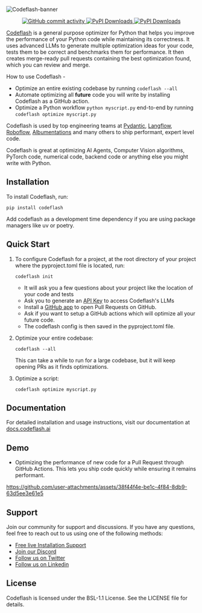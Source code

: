 ![Codeflash-banner](https://i.postimg.cc/GmPRC52t/Codeflash-banner.png)
<p align="center">
   <a href="https://github.com/codeflash-ai/codeflash">
    <img src="https://img.shields.io/github/commit-activity/m/codeflash-ai/codeflash" alt="GitHub commit activity">
  </a>
  <a href="https://pypi.org/project/codeflash/">
    <img src="https://img.shields.io/pypi/dm/codeflash" alt="PyPI Downloads">
  </a>
  <a href="https://pypi.org/project/codeflash/">
    <img src="https://img.shields.io/pypi/v/codeflash?label=PyPI%20version" alt="PyPI Downloads">
  </a>
</p>

[Codeflash](https://www.codeflash.ai) is a general purpose optimizer for Python that helps you improve the performance of your Python code while maintaining its correctness.
It uses advanced LLMs to generate multiple optimization ideas for your code, tests them to be correct and benchmarks them for performance. It then creates merge-ready pull requests containing the best optimization found, which you can review and merge.

How to use Codeflash -
- Optimize an entire existing codebase by running `codeflash --all`
- Automate optimizing all __future__ code you will write by installing Codeflash as a GitHub action.
- Optimize a Python workflow `python myscript.py` end-to-end by running `codeflash optimize myscript.py`

Codeflash is used by top engineering teams at [Pydantic](https://github.com/pydantic/pydantic/pulls?q=is%3Apr+author%3Amisrasaurabh1+is%3Amerged), [Langflow](https://github.com/langflow-ai/langflow/issues?q=state%3Aclosed%20is%3Apr%20author%3Amisrasaurabh1), [Roboflow](https://github.com/roboflow/inference/pulls?q=is%3Apr+is%3Amerged+codeflash+sort%3Acreated-asc), [Albumentations](https://github.com/albumentations-team/albumentations/issues?q=state%3Amerged%20is%3Apr%20author%3Akrrt7%20OR%20state%3Amerged%20is%3Apr%20author%3Aaseembits93%20) and many others to ship performant, expert level code.

Codeflash is great at optimizing AI Agents, Computer Vision algorithms, PyTorch code, numerical code, backend code or anything else you might write with Python.


## Installation

To install Codeflash, run:

```
pip install codeflash
```
Add codeflash as a development time dependency if you are using package managers like uv or poetry.
## Quick Start


1. To configure Codeflash for a project, at the root directory of your project where the pyproject.toml file is located, run:
   ```
   codeflash init
   ```
   - It will ask you a few questions about your project like the location of your code and tests
   - Ask you to generate an [API Key](https://app.codeflash.ai/app/apikeys) to access Codeflash's LLMs
   - Install a [GitHub app](https://github.com/apps/codeflash-ai/installations/select_target) to open Pull Requests on GitHub.
   - Ask if you want to setup a GitHub actions which will optimize all your future code.
   - The codeflash config is then saved in the pyproject.toml file.
   
2. Optimize your entire codebase:
   ```
   codeflash --all
   ```
   This can take a while to run for a large codebase, but it will keep opening PRs as it finds optimizations.
3. Optimize a script:
   ```
   codeflash optimize myscript.py
   ```

## Documentation
For detailed installation and usage instructions, visit our documentation at [docs.codeflash.ai](https://docs.codeflash.ai)

## Demo


- Optimizing the performance of new code for a Pull Request through GitHub Actions. This lets you ship code quickly while ensuring it remains performant.

https://github.com/user-attachments/assets/38f44f4e-be1c-4f84-8db9-63d5ee3e61e5

## Support

Join our community for support and discussions. If you have any questions, feel free to reach out to us using one of the following methods:

- [Free live Installation Support](https://calendly.com/codeflash-saurabh/codeflash-setup)
- [Join our Discord](https://www.codeflash.ai/discord)
- [Follow us on Twitter](https://x.com/codeflashAI)
- [Follow us on Linkedin](https://www.linkedin.com/in/saurabh-misra/)

## License

Codeflash is licensed under the BSL-1.1 License. See the LICENSE file for details.
